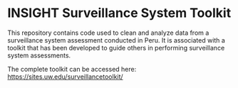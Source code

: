 # INSIGHT Surveillance System Toolkit

This repository contains code used to clean and analyze data from a surveillance system assessment conducted in Peru. It is associated with a toolkit that has been developed to guide others in performing surveillance system assessments. 

The complete toolkit can be accessed here: https://sites.uw.edu/surveillancetoolkit/
